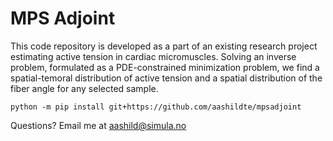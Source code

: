# MPS Adjoint

This code repository is developed as a part of an existing research project estimating active tension in cardiac micromuscles. Solving an inverse problem, formulated as a PDE-constrained minimization problem, we find a spatial-temoral distribution of active tension and a spatial distribution of the fiber angle for any selected sample.

```
python -m pip install git+https://github.com/aashildte/mpsadjoint
```

Questions? Email me at aashild@simula.no
